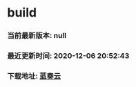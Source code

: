 # build

### 当前最新版本: null
### 最近更新时间: 2020-12-06 20:52:43
### 下载地址: [蓝奏云](https://wwa.lanzous.com/b0d8bblej)

